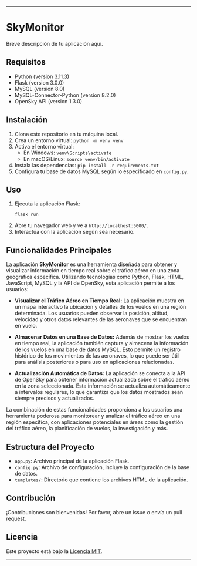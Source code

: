 
---

# SkyMonitor

Breve descripción de tu aplicación aquí.

## Requisitos

- Python (version 3.11.3)
- Flask (version 3.0.0)
- MySQL (version 8.0)
- MySQL-Connector-Python (version 8.2.0)
- OpenSky API (version 1.3.0)

## Instalación

1. Clona este repositorio en tu máquina local.
2. Crea un entorno virtual: `python -m venv venv`
3. Activa el entorno virtual:
   - En Windows: `venv\Scripts\activate`
   - En macOS/Linux: `source venv/bin/activate`
4. Instala las dependencias: `pip install -r requirements.txt`
5. Configura tu base de datos MySQL según lo especificado en `config.py`.

## Uso

1. Ejecuta la aplicación Flask:
   ```
   flask run
   ```
2. Abre tu navegador web y ve a `http://localhost:5000/`.
3. Interactúa con la aplicación según sea necesario.

## Funcionalidades Principales

La aplicación **SkyMonitor** es una herramienta diseñada para obtener y visualizar información en tiempo real sobre el tráfico aéreo en una zona geográfica específica. Utilizando tecnologías como Python, Flask, HTML, JavaScript, MySQL y la API de OpenSky, esta aplicación permite a los usuarios:

- **Visualizar el Tráfico Aéreo en Tiempo Real:** La aplicación muestra en un mapa interactivo la ubicación y detalles de los vuelos en una región determinada. Los usuarios pueden observar la posición, altitud, velocidad y otros datos relevantes de las aeronaves que se encuentran en vuelo.

- **Almacenar Datos en una Base de Datos:** Además de mostrar los vuelos en tiempo real, la aplicación también captura y almacena la información de los vuelos en una base de datos MySQL. Esto permite un registro histórico de los movimientos de las aeronaves, lo que puede ser útil para análisis posteriores o para uso en aplicaciones relacionadas.

- **Actualización Automática de Datos:** La aplicación se conecta a la API de OpenSky para obtener información actualizada sobre el tráfico aéreo en la zona seleccionada. Esta información se actualiza automáticamente a intervalos regulares, lo que garantiza que los datos mostrados sean siempre precisos y actualizados.

La combinación de estas funcionalidades proporciona a los usuarios una herramienta poderosa para monitorear y analizar el tráfico aéreo en una región específica, con aplicaciones potenciales en áreas como la gestión del tráfico aéreo, la planificación de vuelos, la investigación y más.


## Estructura del Proyecto

- `app.py`: Archivo principal de la aplicación Flask.
- `config.py`: Archivo de configuración, incluye la configuración de la base de datos.
- `templates/`: Directorio que contiene los archivos HTML de la aplicación.

## Contribución

¡Contribuciones son bienvenidas! Por favor, abre un issue o envía un pull request.

## Licencia

Este proyecto está bajo la [Licencia MIT](https://github.com/mcubaque/radar/blob/master/LICENSE.md).

---
